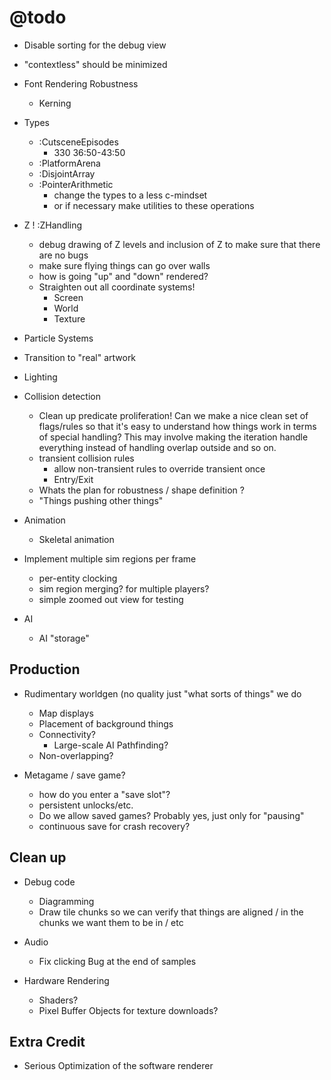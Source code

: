 # @todo
- Disable sorting for the debug view

- "contextless" should be minimized
- Font Rendering Robustness
    - Kerning
- Types
    - :CutsceneEpisodes
        + 330 36:50-43:50
    - :PlatformArena
    - :DisjointArray
    - :PointerArithmetic
        - change the types to a less c-mindset
        - or if necessary make utilities to these operations

- Z ! :ZHandling
    - debug drawing of Z levels and inclusion of Z to make sure that there are no bugs
    - make sure flying things can go over walls
    - how is going "up" and "down" rendered?
    - Straighten out all coordinate systems!
        - Screen
        - World
        - Texture
        
- Particle Systems

- Transition to "real" artwork
        
- Lighting
    
- Collision detection
    - Clean up predicate proliferation! Can we make a nice clean set of flags/rules so that it's easy to understand how things work in terms of special handling? This may involve making the iteration handle everything instead of handling overlap outside and so on.
    - transient collision rules
        - allow non-transient rules to override transient once
        - Entry/Exit
    - Whats the plan for robustness / shape definition ?
    - "Things pushing other things"

- Animation
    - Skeletal animation
- Implement multiple sim regions per frame
    - per-entity clocking
    - sim region merging?  for multiple players?
    - simple zoomed out view for testing
- AI
    - AI "storage"    

## Production
- Rudimentary worldgen (no quality just "what sorts of things" we do
    - Map displays
    - Placement of background things
    - Connectivity?
      - Large-scale AI Pathfinding?
    - Non-overlapping?
 
- Metagame / save game?
    - how do you enter a "save slot"?
    - persistent unlocks/etc.
    - Do we allow saved games? Probably yes, just only for "pausing"
    - continuous save for crash recovery?
    
## Clean up
- Debug code
    - Diagramming
    - Draw tile chunks so we can verify that things are aligned / in the chunks we want them to be in / etc

- Audio
    - Fix clicking Bug at the end of samples
    
- Hardware Rendering
    - Shaders?
    - Pixel Buffer Objects for texture downloads?

## Extra Credit
- Serious Optimization of the software renderer
    